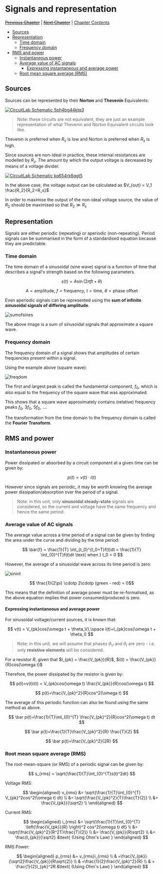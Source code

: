 # Signals and representation <!-- omit in toc -->

[~~Previous Chapter~~][prev] | [~~Next Chapter~~][next] | [Chapter Contents][index]

[prev]: ./
[next]: ./
[index]: ./index

- [Sources](#sources)
- [Representation](#representation)
  - [Time domain](#time-domain)
  - [Frequency domain](#frequency-domain)
- [RMS and power](#rms-and-power)
  - [Instantaneous power](#instantaneous-power)
  - [Average value of AC signals](#average-value-of-ac-signals)
    - [Expressing instantaneous and average power](#expressing-instantaneous-and-average-power)
  - [Root mean square average (RMS)](#root-mean-square-average-rms)

## Sources

Sources can be represented by their **Norton** and **Thevenin** Equivalents:

[![CircuitLab Schematic 5ph4bg44ktq3](https://www.circuitlab.com/circuit/5ph4bg44ktq3/screenshot/540x405/)](https://www.circuitlab.com/circuit/5ph4bg44ktq3/thevenin-and-norton-example/)

> Note: these circuits are not equivalent, they are just an example representation of what Thevenin and Norton Equivalent circuits look like.

Thevenin is preferred when $R_s$ is low and Norton is preferred when $R_s$ is high.

Since sources are non-ideal in practice, these internal resistances are modelled by $R_s$. The amount by which the output voltage is decreased by means of a voltage divider.

[![CircuitLab Schematic kq654rk6qgt5](https://www.circuitlab.com/circuit/kq654rk6qgt5/screenshot/540x405/)](https://www.circuitlab.com/circuit/kq654rk6qgt5/internal-resistance-voltage-divider/)

In the above case, the voltage output can be calculated as $V_{out} = V_1 \frac{R_2}{R_2+R_s}$

In order to maximise the output of the non-ideal voltage source, the value of $R_2$ should be maximised so that $R_2 \gg R_s$

## Representation

Signals are either periodic (repeating) or aperiodic (non-repeating). Period signals can be summarised in the form of a standardised equation because they are predictable.

### Time domain

The time domain of a sinusoidal (sine wave) signal is a function of time that describes a signal's strength based on the following parameters.

$$
s(t)=A \sin (2\pi f t + \theta)
$$

$$
A = \text{amplitude, } f = \text{frequency, } t=\text{time, } \theta = \text{phase offset}
$$

Even aperiodic signals can be represented using the **sum of infinite sinusoidal signals of differing amplitude**.

![sumofsines](../../../assets/img/sumofsines.png)

The above image is a sum of sinusoidal signals that approximate a square wave.

### Frequency domain

The frequency domain of a signal shows that amplitudes of certain frequencies present within a signal.

Using the example above (square wave):

![freqdom](../../../assets/img/frequencydom.png)

The first and largest peak is called the fundamental component, $f_0$, which is also equal to the frequency of the square wave that was approximated.

This shows that a square wave approximately contains (relative) frequency peaks $f_0$, $3f_0$, $5f_0$, $...$.

The transformation from the time domain to the frequency domain is called the **Fourier Transform**.

## RMS and power

### Instantaneous power

Power dissipated or absorbed by a circuit component at a given time can be given by:

$$
p(t)=v(t)\cdotp i(t)
$$

However since signals are periodic, it may be worth knowing the average power dissipation/absorption over the period of a signal.

> Note: in this unit, only **sinusoidal steady-state** signals are considered, so the current and voltage have the same frequency and hence the same period.

### Average value of AC signals

The average value across a time period of a signal can be given by finding the area under the curve and dividing by the time period:

$$
\bar{f} = \frac{1}{T} \int_{t_0}^{t_0+T}f(t)dt = \frac{1}{T} \int_{0}^{T}f(t)dt \text{ when } t_0 = 0
$$

However, the average of a sinusoidal wave across its time period is zero:

![sinint](../../../assets/img/avgsin.png)

$$ \frac{1}{2\pi} \cdotp 2\cdotp (green - red) = 0$$

This means that the definition of average power must be re-formalised, as the above equation implies that power consumed/produced is zero.

#### Expressing instantaneous and average power

For sinusoidal voltage/current sources, it is known that:

$$
v(t) = V_{pk}cos(\omega t + \theta_V),\space i(t)=I_{pk}cos(\omega t + \theta_I)
$$

> Note: in this unit, we will assume that phases $\theta_V$ and $\theta_I$ are zero - i.e. only **resistive elements** will be considered.

For a resistor $R$, given that $I_{pk} = \frac{V_{pk}}{R}$, $i(t) = \frac{V_{pk}}{R}cos(\omega t)$

Therefore, the power dissipated by the resistor is given by:

$$
p(t)=v(t)i(t) = V_{pk}cos(\omega t) \frac{V_{pk}}{R}cos(\omega t)
$$

$$
p(t)=\frac{V_{pk}^2}{R}cos^2(\omega t)
$$

The average of this periodic function can also be found using the same method as above.

$$
\bar p(t)=\frac{1}{T}\int_{0}^{T} \frac{V_{pk}^2}{R}cos^2(\omega t) dt
$$

$$
\bar p(t)=\frac{1}{T}\frac{V_{pk}^2}{R} \frac{T}{2}
$$

$$
\bar p(t)=\frac{V_{pk}^2}{2R}
$$

### Root mean square average (RMS)

The root-mean-square (or RMS) of a periodic signal can be given by:

$$
s_{rms} = \sqrt{\frac{1}{T}\int_{0}^{T}s(t)^2dt}
$$

Voltage RMS:

$$
\begin{aligned}
v_{rms} &= \sqrt{\frac{1}{T}\int_{0}^{T} V_{pk}^2cos^2(\omega t) dt} \\
&= \sqrt{\frac{V_{pk}^2}{T}\frac{T}{2}} \\
&= \frac{V_{pk}}{\sqrt2} \\
\end{aligned}
$$

Current RMS:

$$
\begin{aligned}
i_{rms}
&= \sqrt{\frac{1}{T}\int_{0}^{T} \left(\frac{V_{pk}}{R} \right)^2 cos^2(\omega t) dt} \\
&= \sqrt{\frac{V_{pk}^2}{R^2T}\frac{T}{2}} \\
&= \frac{V_{pk}}{R\sqrt2} \\
&= \frac{I_{pk}}{\sqrt2} &\text{ (Using Ohm's Law) }
\end{aligned}
$$

RMS Power:

$$
\begin{aligned}
  p_{rms} &= v_{rms}i_{rms} \\
  & =\frac{V_{pk}}{\sqrt2}\frac{V_{pk}}{R\sqrt{2}} \\
  & =\frac{1}{2}\frac{V_{pk}^2}{R} \\
  & = \frac{1}{2}I_{pk}^2R &\text{ (Using Ohm's Law) }
\end{aligned}
$$
